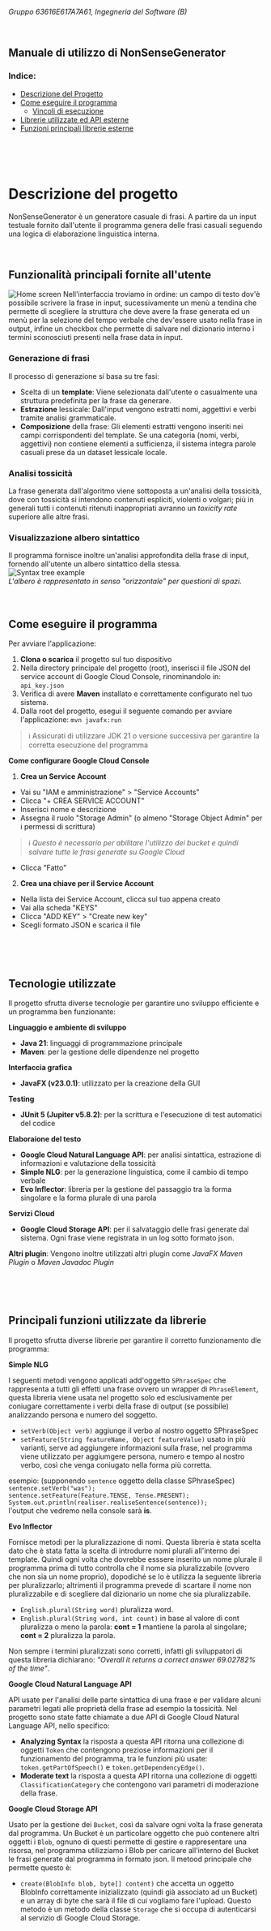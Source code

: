 *Gruppo 63616E617A7A61, Ingegneria del Software (B)*

<br>

<!--![presentazione](https://www.svgrepo.com/show/508699/landscape-placeholder.svg)-->

## Manuale di utilizzo di NonSenseGenerator

### Indice:
+ [Descrizione del Progetto](#descrizione-del-progetto)
+ [Come eseguire il programma](#come-eseguire-il-programma)
  + [Vincoli di esecuzione](#come-eseguire-il-programma)
+ [Librerie utilizzate  ed API esterne](#tecnologie-utilizzate)
+ [Funzioni principali librerie esterne](#principali-funzioni-utilizzate-da-librerie)
<br>
<br>
<br>

# Descrizione del progetto 

NonSenseGenerator è un generatore casuale di frasi. A partire da un input testuale fornito dall'utente il programma genera delle frasi casuali seguendo una logica di elaborazione linguistica interna. 

<br>

## Funzionalità principali fornite all'utente

![Home screen](home.png)
Nell'interfaccia troviamo in ordine: un campo di testo dov'è possibile scrivere la frase in input, sucessivamente un menù a tendina che permette di scegliere la struttura che deve avere la frase generata ed un menù per la selezione del tempo verbale che dev'essere usato nella frase in output, infine un checkbox che permette di salvare nel dizionario interno i termini sconosciuti presenti nella frase data in input.

### Generazione di frasi
Il processo di generazione si basa su tre fasi:
- Scelta di un **template**: Viene selezionata dall'utente o casualmente una struttura predefinita per la frase da generare.
- **Estrazione** lessicale: Dall'input vengono estratti nomi, aggettivi e verbi tramite analisi grammaticale.
- **Composizione** della frase: Gli elementi estratti vengono inseriti nei campi corrispondenti del template. Se una categoria (nomi, verbi, aggettivi) non contiene elementi a sufficienza, il sistema integra parole casuali prese da un dataset lessicale locale.

### Analisi tossicità
La frase generata dall'algoritmo viene sottoposta a un'analisi della tossicità, dove con tossicità si intendono contenuti espliciti, violenti o volgari; più in generali tutti i contenuti ritenuti inappropriati avranno un _toxicity rate_ superiore alle altre frasi. 

### Visualizzazione albero sintattico
Il programma fornisce inoltre un'analisi approfondita della frase di input, fornendo all'utente un albero sintattico della stessa. <br>
![Syntax tree example](syntaxtree.png) <br>
<i>L'albero è rappresentato in senso "orizzontale" per questioni di spazi.</i>
<br>
<br>
<br>

## Come eseguire il programma
Per avviare l'applicazione:
1. **Clona o scarica** il progetto sul tuo dispositivo
2. Nella directory principale del progetto (root), inserisci il file JSON del service account di Google Cloud Console, rinominandolo in: <code>api_key.json</code>
3. Verifica di avere **Maven** installato e correttamente configurato nel tuo sistema.
4. Dalla root del progetto, esegui il seguente comando per avviare l'applicazione: <code>mvn javafx:run</code>
> ℹ️ Assicurati di utilizzare JDK 21 o versione successiva per garantire la corretta esecuzione del programma

**Come configurare Google Cloud Console**
1. **Crea un Service Account**
- Vai su "IAM e amministrazione" > "Service Accounts"
- Clicca "+ CREA SERVICE ACCOUNT"
- Inserisci nome e descrizione
- Assegna il ruolo "Storage Admin" (o almeno "Storage Object Admin" per i permessi di scrittura)
> ℹ️ *Questo è necessario per abilitare l'utilizzo dei bucket e quindi salvare tutte le frasi generate su Google Cloud*
- Clicca "Fatto"
2. **Crea una chiave per il Service Account**
- Nella lista dei Service Account, clicca sul tuo appena creato
- Vai alla scheda "KEYS"
- Clicca "ADD KEY" > "Create new key"
- Scegli formato JSON e scarica il file 

<br>
<br>
<br>

## Tecnologie utilizzate 
Il progetto sfrutta diverse tecnologie per garantire uno sviluppo efficiente e un programma ben funzionante: 

**Linguaggio e ambiente di sviluppo**
- **Java 21**: linguaggi di programmazione principale
- **Maven**: per la gestione delle dipendenze nel progetto


**Interfaccia grafica**
- **JavaFX (v23.0.1)**: utilizzato per la creazione della GUI


**Testing**
- **JUnit 5 (Jupiter v5.8.2)**: per la scrittura e l'esecuzione di test automatici del codice


**Elaboraione del testo**
- **Google Cloud Natural Language API**: per analisi sintattica, estrazione di informazioni e valutazione della tossicità
- **Simple NLG**: per la generazione linguistica, come il cambio di tempo verbale 
- **Evo Inflector**: libreria per la gestione del passaggio tra la forma singolare e la forma plurale di una parola



**Servizi Cloud**
- **Google Cloud Storage API**: per il salvataggio delle frasi generate dal sistema. Ogni frase viene registrata in un log sotto formato json.

**Altri plugin**: Vengono inoltre utilizzati altri plugin come _JavaFX Maven Plugin_ o _Maven Javadoc Plugin_

<br>
<br>
<br>

## Principali funzioni utilizzate da librerie
Il progetto sfrutta diverse librerie per garantire il corretto funzionamento dle programma:

**Simple NLG** 

I seguenti metodi vengono applicati add'oggetto `SPhraseSpec` che rappresenta a tutti gli effetti una frase ovvero un wrapper di `PhraseElement`, questa libreria viene usata nel progetto solo ed esclusivamente per coniugare correttamente i verbi della frase di output (se possibile) analizzando persona e numero del soggetto.
- `setVerb(Object verb)` aggiunge il verbo al nostro oggetto SPhraseSpec
- `setFeature(String featureName, Object featureValue)` usato in più varianti, serve ad aggiungere informazioni sulla frase, nel programma viene utilizzato per aggiumgere persona, numero e tempo al nostro verbo, così che venga coniugato nella forma più corretta.

esempio: (supponendo `sentence` oggetto della classe SPhraseSpec)<br>
`sentence.setVerb("was");`<br>
`sentence.setFeature(Feature.TENSE, Tense.PRESENT);`<br>
`System.out.println(realiser.realiseSentence(sentence));`<br>
l'output che vedremo nella console sarà <b>is</b>.

**Evo Inflector**

Fornisce metodi per la pluralizzazione di nomi. Questa libreria è stata scelta dato che è stata fatta la scelta di introdurre nomi plurali all'interno dei template. Quindi ogni volta che dovrebbe esssere inserito un nome plurale il programma prima di tutto controlla che il nome sia pluralizzabile (ovvero che non sia un nome proprio), dopodiché se lo è utilizza la seguente libreria per pluralizzarlo; altrimenti il programma prevede di scartare il nome non pluralizzabile e di scegliere dal dizionario un nome che sia pluralizzabile.
- `English.plural(String word)` pluralizza word.
- `English.plural(String word, int count)` in base al valore di cont pluralizza o meno la parola: <b>cont = 1</b> mantiene la parola al singolare; <b>cont = 2</b> pluralizza la parola.

Non sempre i termini pluralizzati sono corretti, infatti gli sviluppatori di questa libreria dichiarano: *"Overall it returns a correct answer 69.02782% of the time"*.

**Google Cloud Natural Language API**

API usate per l'analisi delle parte sintattica di una frase e per validare alcuni parametri legati alle proprietà della frase ad esempio la tossicità. Nel progetto sono state fatte chiamate a due API di Google Cloud Natural Language API, nello specifico:
- **Analyzing Syntax** la risposta a questa API ritorna una collezione di oggetti `Token` che contengono preziose informazioni per il funzionamento del programma, tra le funzioni più usate: `token.getPartOfSpeech()` e `token.getDependencyEdge()`.
- **Moderate text** la risposta a questa API ritorna una collezione di oggetti `ClassificationCategory` che contengono vari parametri di moderazione della frase.

**Google Cloud Storage API**

Usato per la gestione dei `Bucket`, così da salvare ogni volta la frase generata dal programma. Un Bucket è un particolare oggetto che può contenere altri oggetti i `Blob`, ognuno di questi permette di gestire e rappresentare una risorsa, nel programma utilizziamo i Blob per caricare all'interno del Bucket le frasi generate dal programma in formato json. Il metood principale che permette questo è:
- `create(BlobInfo blob, byte[] content)` che accetta un oggetto BlobInfo correttamente inizializzato (quindi già associato ad un Bucket) e un array di byte che sarà il file di cui vogliamo fare l'upload. Questo metodo è un metodo della classe `Storage` che si occupa di autenticarsi al servizio di Google Cloud Storage.
